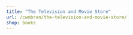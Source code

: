```yaml
---
title: "The Television and Movie Store"
url: /cwmbran/the-television-and-movie-store/
shop: books
---
```

